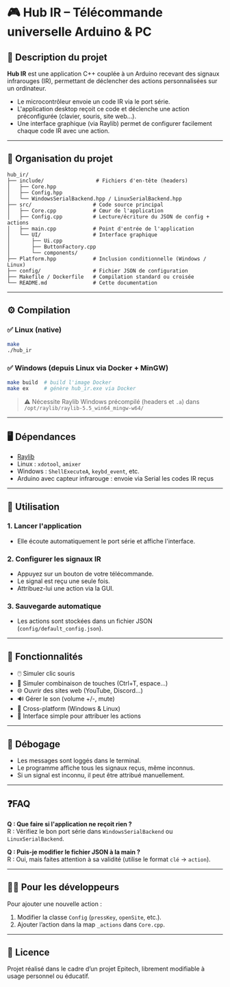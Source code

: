 # 🎮 Hub IR – Télécommande universelle Arduino & PC

## 📌 Description du projet

**Hub IR** est une application C++ couplée à un Arduino recevant des signaux infrarouges (IR), permettant de déclencher des actions personnalisées sur un ordinateur.

- Le microcontrôleur envoie un code IR via le port série.
- L'application desktop reçoit ce code et déclenche une action préconfigurée (clavier, souris, site web...).
- Une interface graphique (via Raylib) permet de configurer facilement chaque code IR avec une action.

---

## 📁 Organisation du projet

```
hub_ir/
├── include/                 # Fichiers d'en-tête (headers)
│   ├── Core.hpp
│   ├── Config.hpp
│   └── WindowsSerialBackend.hpp / LinuxSerialBackend.hpp
├── src/                    # Code source principal
│   ├── Core.cpp            # Cœur de l'application
│   ├── Config.cpp          # Lecture/écriture du JSON de config + actions
│   ├── main.cpp            # Point d'entrée de l'application
│   └── UI/                 # Interface graphique
│       ├── Ui.cpp
│       ├── ButtonFactory.cpp
│       └── components/
├── Platform.hpp            # Inclusion conditionnelle (Windows / Linux)
├── config/                 # Fichier JSON de configuration
├── Makefile / Dockerfile   # Compilation standard ou croisée
└── README.md               # Cette documentation
```

---

## ⚙️ Compilation

### ✅ Linux (native)

```bash
make
./hub_ir
```

### ✅ Windows (depuis Linux via Docker + MinGW)

```bash
make build  # build l'image Docker
make ex     # génère hub_ir.exe via Docker
```

> ⚠️ Nécessite Raylib Windows précompilé (headers et `.a`) dans `/opt/raylib/raylib-5.5_win64_mingw-w64/`

---

## 🖥️ Dépendances

- [Raylib](https://www.raylib.com/)
- Linux : `xdotool`, `amixer`
- Windows : `ShellExecuteA`, `keybd_event`, etc.
- Arduino avec capteur infrarouge : envoie via Serial les codes IR reçus

---

## 🔧 Utilisation

### 1. **Lancer l'application**
- Elle écoute automatiquement le port série et affiche l'interface.

### 2. **Configurer les signaux IR**
- Appuyez sur un bouton de votre télécommande.
- Le signal est reçu une seule fois.
- Attribuez-lui une action via la GUI.

### 3. **Sauvegarde automatique**
- Les actions sont stockées dans un fichier JSON (`config/default_config.json`).

---

## 🧠 Fonctionnalités

- 🖱️ Simuler clic souris
- 🎹 Simuler combinaison de touches (Ctrl+T, espace…)
- 🌐 Ouvrir des sites web (YouTube, Discord…)
- 🔊 Gérer le son (volume +/-, mute)
- 🧠 Cross-platform (Windows & Linux)
- 🧱 Interface simple pour attribuer les actions

---

## 🐞 Débogage

- Les messages sont loggés dans le terminal.
- Le programme affiche tous les signaux reçus, même inconnus.
- Si un signal est inconnu, il peut être attribué manuellement.

---

## ❓FAQ

**Q : Que faire si l'application ne reçoit rien ?**  
R : Vérifiez le bon port série dans `WindowsSerialBackend` ou `LinuxSerialBackend`.

**Q : Puis-je modifier le fichier JSON à la main ?**  
R : Oui, mais faites attention à sa validité (utilise le format `clé` → `action`).

---

## 👨‍💻 Pour les développeurs

Pour ajouter une nouvelle action :
1. Modifier la classe `Config` (`pressKey`, `openSite`, etc.).
2. Ajouter l’action dans la map `_actions` dans `Core.cpp`.

---

## 📜 Licence

Projet réalisé dans le cadre d’un projet Epitech, librement modifiable à usage personnel ou éducatif.
